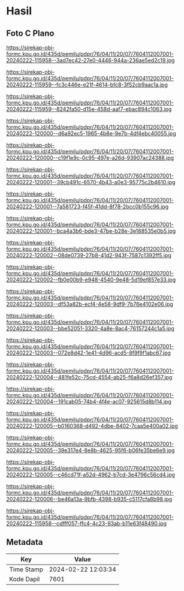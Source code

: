 # Hasil

## Foto C Plano

https://sirekap-obj-formc.kpu.go.id/435d/pemilu/pdpr/76/04/11/20/07/7604112007001-20240222-115958--3ad7ec42-27e0-4446-944a-236ae5ed2c19.jpg

https://sirekap-obj-formc.kpu.go.id/435d/pemilu/pdpr/76/04/11/20/07/7604112007001-20240222-115959--fc3c446e-e21f-4614-bfc8-3f52cb9aac1a.jpg

https://sirekap-obj-formc.kpu.go.id/435d/pemilu/pdpr/76/04/11/20/07/7604112007001-20240222-115959--8242fa50-d15e-458d-aaf7-ebac894c1063.jpg

https://sirekap-obj-formc.kpu.go.id/435d/pemilu/pdpr/76/04/11/20/07/7604112007001-20240222-120000--d6a92ec5-1965-4b8e-9e7b-4df4ebc40055.jpg

https://sirekap-obj-formc.kpu.go.id/435d/pemilu/pdpr/76/04/11/20/07/7604112007001-20240222-120000--c19f1e9c-0c95-497e-a26d-93907ac24388.jpg

https://sirekap-obj-formc.kpu.go.id/435d/pemilu/pdpr/76/04/11/20/07/7604112007001-20240222-120001--39cb491c-6570-4b43-a0e3-95775c2b4610.jpg

https://sirekap-obj-formc.kpu.go.id/435d/pemilu/pdpr/76/04/11/20/07/7604112007001-20240222-120001--7a581723-f45f-41dd-8f78-2bcc0b155c96.jpg

https://sirekap-obj-formc.kpu.go.id/435d/pemilu/pdpr/76/04/11/20/07/7604112007001-20240222-120001--bca4a3b6-bde3-47be-b28e-3e188535e0b5.jpg

https://sirekap-obj-formc.kpu.go.id/435d/pemilu/pdpr/76/04/11/20/07/7604112007001-20240222-120002--08de0739-27b8-41d2-943f-7587c1392ff5.jpg

https://sirekap-obj-formc.kpu.go.id/435d/pemilu/pdpr/76/04/11/20/07/7604112007001-20240222-120002--fb0e00b9-e948-4540-9e48-5d19ef857e33.jpg

https://sirekap-obj-formc.kpu.go.id/435d/pemilu/pdpr/76/04/11/20/07/7604112007001-20240222-120003--df53a82b-ecf4-4e58-9df9-7b76e4102e06.jpg

https://sirekap-obj-formc.kpu.go.id/435d/pemilu/pdpr/76/04/11/20/07/7604112007001-20240222-120003--bbe52051-3320-4a8e-8ac4-76157244c1a5.jpg

https://sirekap-obj-formc.kpu.go.id/435d/pemilu/pdpr/76/04/11/20/07/7604112007001-20240222-120003--072e8d42-1e41-4d96-acd5-8f9f9f1abc67.jpg

https://sirekap-obj-formc.kpu.go.id/435d/pemilu/pdpr/76/04/11/20/07/7604112007001-20240222-120004--481fe52c-75cd-4554-ab25-f6a8d26ef357.jpg

https://sirekap-obj-formc.kpu.go.id/435d/pemilu/pdpr/76/04/11/20/07/7604112007001-20240222-120004--191cab05-74b4-4f4e-ac07-925615d8b114.jpg

https://sirekap-obj-formc.kpu.go.id/435d/pemilu/pdpr/76/04/11/20/07/7604112007001-20240222-120005--b0160368-d492-4dbe-8402-7caa5e400a02.jpg

https://sirekap-obj-formc.kpu.go.id/435d/pemilu/pdpr/76/04/11/20/07/7604112007001-20240222-120005--39e317e4-8e8b-4625-95f6-b06fe35be6e9.jpg

https://sirekap-obj-formc.kpu.go.id/435d/pemilu/pdpr/76/04/11/20/07/7604112007001-20240222-120005--c46cd71f-a52d-4962-b7cd-3e4796c56cd4.jpg

https://sirekap-obj-formc.kpu.go.id/435d/pemilu/pdpr/76/04/11/20/07/7604112007001-20240222-120006--be46a13a-9bfb-4398-b935-c5117cfa8b98.jpg

https://sirekap-obj-formc.kpu.go.id/435d/pemilu/pdpr/76/04/11/20/07/7604112007001-20240222-115958--cdfff057-ffc4-4c23-93ab-b11e63f48490.jpg


## Metadata

| Key        | Value               |
| ---------- | ------------------- |
| Time Stamp | 2024-02-22 12:03:34 |
| Kode Dapil | 7601                |



